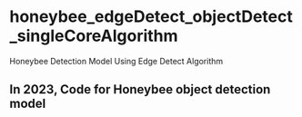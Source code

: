 # honeybee_edgeDetect_objectDetect_singleCoreAlgorithm
Honeybee Detection Model Using Edge Detect Algorithm

## In 2023, Code for Honeybee object detection model
